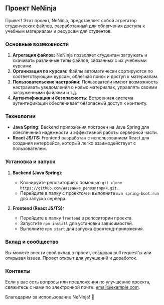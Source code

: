 ## Проект NeNinja

Привет! Этот проект, NeNinja, представляет собой агрегатор студенческих файлов, разработанный для облегчения доступа к учебным материалам и ресурсам для студентов.

### Основные возможности

1. **Агрегация файлов:** NeNinja позволяет студентам загружать и скачивать различные типы файлов, связанных с их учебными курсами.
2. **Организация по курсам:** Файлы автоматически сортируются по соответствующим курсам, облегчая поиск и доступ к материалам.
3. **Пользовательские настройки:** Пользователи имеют возможность настраивать уведомления о новых материалах, управлять своими загруженными файлами и т.д.
4. **Аутентификация и безопасность:** Встроенная система аутентификации обеспечивает безопасный доступ к контенту.

### Технологии

- **Java Spring:** Backend приложения построен на Java Spring для обеспечения надежности и эффективной работы серверной части.
- **React JS/TS:** Frontend разработан с использованием React для создания интерфейса, который легко взаимодействует с пользователем.

### Установка и запуск

1. **Backend (Java Spring):**
    - Клонируйте репозиторий с помощью `git clone https://github.com/название_репозитория.git`.
    - Перейдите в папку с проектом и выполните `mvn spring-boot:run` для запуска сервера.

2. **Frontend (React JS/TS):**
    - Перейдите в папку `frontend` в репозитории проекта.
    - Запустите `npm install` для установки зависимостей.
    - Выполните `npm start` для запуска фронтенд-приложения.

### Вклад и сообщество

Вы можете внести свой вклад в проект, создавая pull request'ы или открывая issues. Проект открыт для улучшений и доработок.

### Контакты

Если у вас есть вопросы или предложения по улучшению проекта, свяжитесь с нами по электронной почте: [email@example.com](mailto:email@example.com).

Благодарим за использование NeNinja! 🚀
